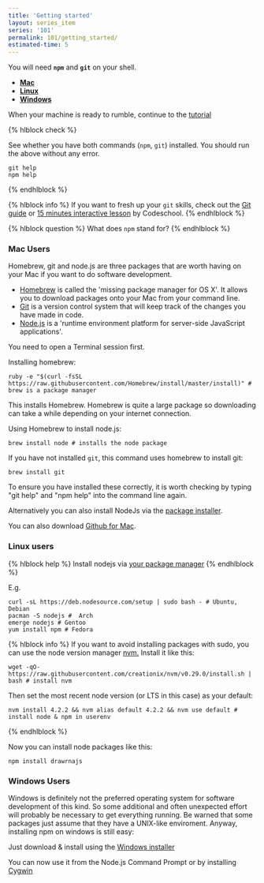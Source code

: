 ```yaml
---
title: 'Getting started'
layout: series_item
series: '101'
permalink: 101/getting_started/
estimated-time: 5
---
```


You will need __`npm`__ and __`git`__ on your shell.

- [__Mac__](#mac)
- [__Linux__](#linux)
- [__Windows__](#windows)

When your machine is ready to rumble, continue to the [tutorial]({{site.baseurl}}/101/modularity)

{% hlblock check %}

See whether you have both commands (`npm`, `git`) installed. You should run the above without
any error.

~~~
git help
npm help
~~~

{% endhlblock %}

{% hlblock info %}
If you want to fresh up your `git` skills, check out the [Git guide](https://rogerdudler.github.io/git-guide/) or [15 minutes interactive lesson](https://try.github.io/levels/1/challenges/1) by Codeschool.
{% endhlblock %}

{% hlblock question %}
What does `npm` stand for?
{% endhlblock %}

<a name="mac"></a>

### Mac Users

Homebrew, git and node.js are three packages that are worth having on your Mac if you want to do software development.

* [Homebrew](http://brew.sh) is called the 'missing package manager for OS X'. It allows you to download packages onto your Mac from your command line.  
* [Git](https://github.com) is a version control system that will keep track of the changes you have made in code.
* [Node.js](http://nodejs.org) is a 'runtime environment platform for server-side JavaScript applications'.

You need to open a Terminal session first.

Installing homebrew:

~~~
ruby -e "$(curl -fsSL https://raw.githubusercontent.com/Homebrew/install/master/install)" # brew is a package manager
~~~

This installs Homebrew. Homebrew is quite a large package so downloading can take a while depending on your internet connection.

Using Homebrew to install node.js:

~~~
brew install node # installs the node package
~~~

If you have not installed `git`, this command uses homebrew to install git:

~~~
brew install git
~~~

To ensure you have installed these correctly, it is worth checking by typing "git help" and "npm help" into the command line again.

Alternatively you can also install NodeJs via the [package installer](http://nodejs.org/download/).

You can also download [Github for Mac](https://mac.github.com/).


<a name="linux"></a>

### Linux users

{% hlblock help %}
Install nodejs via [your package manager](https://github.com/joyent/node/wiki/installing-node.js-via-package-manager)
{% endhlblock %}

E.g.

~~~
curl -sL https://deb.nodesource.com/setup | sudo bash - # Ubuntu, Debian
pacman -S nodejs #  Arch
emerge nodejs # Gentoo
yum install npm # Fedora
~~~


{% hlblock info %}
If you want to avoid installing packages with sudo, you can use the node version manager [nvm.](https://github.com/creationix/nvm)
Install it like this:

~~~
wget -qO- https://raw.githubusercontent.com/creationix/nvm/v0.29.0/install.sh | bash # install nvm
~~~

Then set the most recent node version (or LTS in this case) as your default:

~~~
nvm install 4.2.2 && nvm alias default 4.2.2 && nvm use default # install node & npm in userenv
~~~

{% endhlblock %}

Now you can install node packages like this:

~~~
npm install drawrnajs
~~~

<a name="windows"></a>

### Windows Users

Windows is definitely not the preferred operating system for software development of this kind. So some additional 
and often unexpected effort will probably be necessary to get everything running. 
Be warned that some packages just assume that they have a UNIX-like enviroment.
Anyway, installing npm on windows is still easy:

Just download & install using the [Windows installer](http://nodejs.org/download/)

You can now use it from the Node.js Command Prompt or by installing [Cygwin](http://www.mcclean-cooper.com/valentino/cygwin_install/)